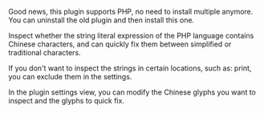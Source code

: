 Good news, this plugin supports PHP, no need to install multiple anymore. You can uninstall the old plugin and then install this one.

Inspect whether the string literal expression of the PHP language contains Chinese characters, and can quickly fix them between simplified or traditional characters.

If you don't want to inspect the strings in certain locations, such as: print, you can exclude them in the settings.

In the plugin settings view, you can modify the Chinese glyphs you want to inspect and the glyphs to quick fix.
